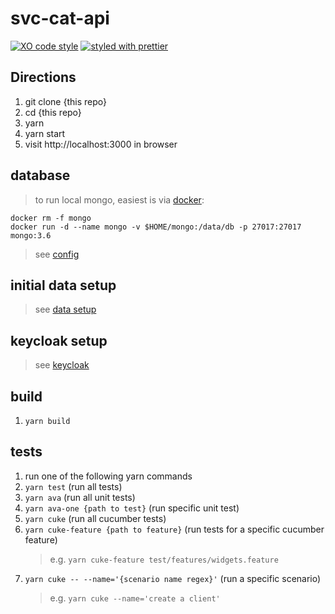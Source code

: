 # svc-cat-api

[![XO code style](https://img.shields.io/badge/code_style-XO-5ed9c7.svg)](https://github.com/sindresorhus/xo)
[![styled with prettier](https://img.shields.io/badge/styled_with-prettier-ff69b4.svg)](https://github.com/prettier/prettier)

## Directions

1. git clone {this repo}
1. cd {this repo}
1. yarn
1. yarn start
1. visit http://localhost:3000 in browser

## database

> to run local mongo, easiest is via [docker](https://www.docker.com/):

```
docker rm -f mongo
docker run -d --name mongo -v $HOME/mongo:/data/db -p 27017:27017 mongo:3.6
```

> see [config](config)

## initial data setup

> see [data setup](doc/setup.md)

## keycloak setup

> see [keycloak](doc/keycloak.md)

## build

1. `yarn build`

## tests

1. run one of the following yarn commands
1. `yarn test` (run all tests)
1. `yarn ava` (run all unit tests)
1. `yarn ava-one {path to test}` (run specific unit test)
1. `yarn cuke` (run all cucumber tests)
1. `yarn cuke-feature {path to feature}` (run tests for a specific cucumber feature)
   > e.g. `yarn cuke-feature test/features/widgets.feature`
1. `yarn cuke -- --name='{scenario name regex}'` (run a specific scenario)
   > e.g. `yarn cuke --name='create a client'`
